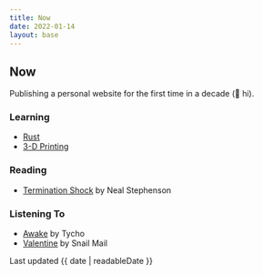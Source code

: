 ```yaml
---
title: Now
date: 2022-01-14
layout: base
---
```


## Now

Publishing a personal website for the first time in a decade (👋 hi).

### Learning

* [Rust](https://www.rust-lang.org)
* [3-D Printing](https://www.prusa3d.com/product/original-prusa-mini-kit-2/)

### Reading

* [Termination Shock](https://www.indiebound.org/book/9780063028050) by Neal Stephenson

### Listening To

* [Awake](https://www.discogs.com/master/665381-Tycho-Awake) by Tycho
* [Valentine](https://www.discogs.com/master/2365852-Snail-Mail-Valentine) by Snail Mail

Last updated {{ date | readableDate }}
